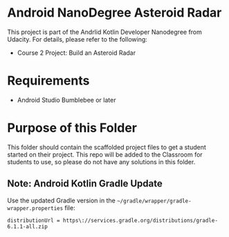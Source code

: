 # Android NanoDegree Asteroid Radar

This project is part of the Andrlid Kotlin Developer Nanodegree from Udacity. For details, please refer to the following:

* Course 2 Project: Build an Asteroid Radar

# Requirements

* Android Studio Bumblebee or later

# Purpose of this Folder

This folder should contain the scaffolded project files to get a student started on their project. This repo will be added to the Classroom for students to use, so please do not have any solutions in this folder.

## Note: Android Kotlin Gradle Update
Use the updated Gradle version in the `~/gradle/wrapper/gradle-wrapper.properties` file:
```
distributionUrl = https\://services.gradle.org/distributions/gradle-6.1.1-all.zip
```

